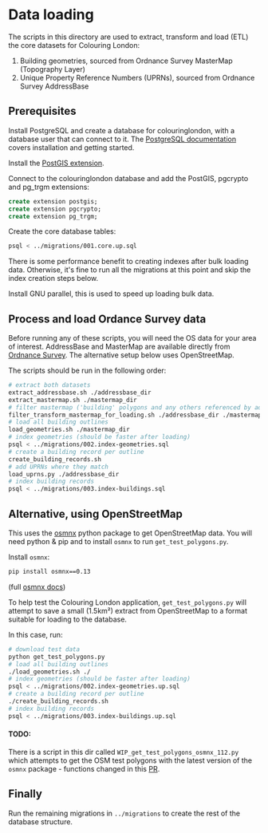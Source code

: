 # Data loading

The scripts in this directory are used to extract, transform and load (ETL) the core datasets
for Colouring London:

1. Building geometries, sourced from Ordnance Survey MasterMap (Topography Layer)
1. Unique Property Reference Numbers (UPRNs), sourced from Ordnance Survey AddressBase

## Prerequisites

Install PostgreSQL and create a database for colouringlondon, with a database
user that can connect to it. The [PostgreSQL
documentation](https://www.postgresql.org/docs/12/tutorial-start.html) covers
installation and getting started.

Install the [PostGIS extension](https://postgis.net/).

Connect to the colouringlondon database and add the PostGIS, pgcrypto and
pg_trgm extensions:

```sql
create extension postgis;
create extension pgcrypto;
create extension pg_trgm;
```

Create the core database tables:

```bash
psql < ../migrations/001.core.up.sql
```

There is some performance benefit to creating indexes after bulk loading data.
Otherwise, it's fine to run all the migrations at this point and skip the index
creation steps below.

Install GNU parallel, this is used to speed up loading bulk data.


## Process and load Ordance Survey data

Before running any of these scripts, you will need the OS data for your area of
interest. AddressBase and MasterMap are available directly from [Ordnance
Survey](https://www.ordnancesurvey.co.uk/). The alternative setup below uses
OpenStreetMap.

The scripts should be run in the following order:

```bash
# extract both datasets
extract_addressbase.sh ./addressbase_dir
extract_mastermap.sh ./mastermap_dir
# filter mastermap ('building' polygons and any others referenced by addressbase)
filter_transform_mastermap_for_loading.sh ./addressbase_dir ./mastermap_dir
# load all building outlines
load_geometries.sh ./mastermap_dir
# index geometries (should be faster after loading)
psql < ../migrations/002.index-geometries.sql
# create a building record per outline
create_building_records.sh
# add UPRNs where they match
load_uprns.py ./addressbase_dir
# index building records
psql < ../migrations/003.index-buildings.sql
```

## Alternative, using OpenStreetMap

This uses the [osmnx](https://github.com/gboeing/osmnx) python package to get OpenStreetMap data. You will need python & pip and to install `osmnx` to run `get_test_polygons.py`.

Install `osmnx`: 
```bash
pip install osmnx==0.13
```

(full [osmnx docs](https://osmnx.readthedocs.io))

To help test the Colouring London application, `get_test_polygons.py` will attempt to save a
small (1.5km²) extract from OpenStreetMap to a format suitable for loading to the database.

In this case, run:

```bash
# download test data
python get_test_polygons.py
# load all building outlines
./load_geometries.sh ./
# index geometries (should be faster after loading)
psql < ../migrations/002.index-geometries.up.sql
# create a building record per outline
./create_building_records.sh
# index building records
psql < ../migrations/003.index-buildings.up.sql
```

#### TODO:

There is a script in this dir called `WIP_get_test_polygons_osmnx_112.py` which attempts to get the OSM test polygons with the latest version of the `osmnx` package  - functions changed in this [PR](https://github.com/gboeing/osmnx/pull/542).

## Finally

Run the remaining migrations in `../migrations` to create the rest of the database structure.